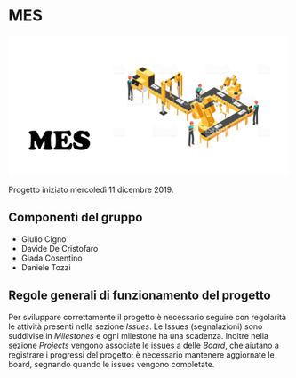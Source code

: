 # MES

![MES](docs/images/mes.png "MES")

Progetto iniziato mercoledì 11 dicembre 2019.

## Componenti del gruppo

- Giulio Cigno
- Davide De Cristofaro
- Giada Cosentino
- Daniele Tozzi

## Regole generali di funzionamento del progetto

Per sviluppare correttamente il progetto è necessario seguire con regolarità le attività presenti nella sezione *Issues*.
Le Issues (segnalazioni) sono suddivise in *Milestones* e ogni milestone ha una scadenza.
Inoltre nella sezione *Projects* vengono associate le issues a delle *Board*, che aiutano a registrare i progressi del progetto; è necessario mantenere aggiornate le board, segnando quando le issues vengono completate.
